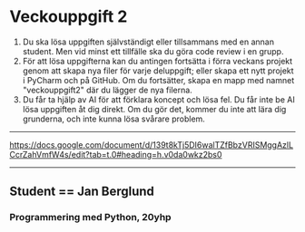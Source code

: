 # Veckouppgift 2

1. Du ska lösa uppgiften självständigt eller tillsammans med en annan student. Men vid minst ett tillfälle ska du göra code review i en grupp.
2. För att lösa uppgifterna kan du antingen fortsätta i förra veckans projekt genom att skapa nya filer för varje deluppgift; eller skapa ett nytt projekt i PyCharm och på GitHub. Om du fortsätter, skapa en mapp med namnet "veckouppgift2" där du lägger de nya filerna.
3. Du får ta hjälp av AI för att förklara koncept och lösa fel. Du får inte be AI lösa uppgiften åt dig direkt. Om du gör det, kommer du inte att lära dig grunderna, och inte kunna lösa svårare problem.

***

https://docs.google.com/document/d/139t8kTj5DI6walTZfBbzVRISMggAzlLCcrZahVmfW4s/edit?tab=t.0#heading=h.v0da0wkz2bs0

***

## Student == Jan Berglund

### Programmering med Python, 20yhp
